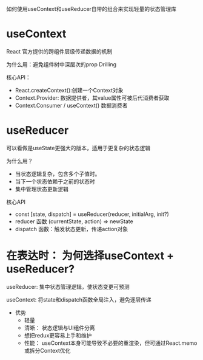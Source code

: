 如何使用useContext和useReducer自带的组合来实现轻量的状态管理库

# useContext
React 官方提供的跨组件层级传递数据的机制

为什么用：避免组件树中深层次的prop Drilling

核心API：
- React.createContext():创建一个Context对象
- Context.Provider: 数据提供者，其value属性可被后代消费者获取
- Context.Consumer / useContext() 数据消费者

# useReducer

可以看做是useState更强大的版本，适用于更复杂的状态逻辑

为什么用？
- 当状态逻辑复杂，包含多个子值时。
- 当下一个状态依赖于之前的状态时
- 集中管理状态更新逻辑

核心API
- const [state, dispatch] = useReducer(reducer, initialArg, init?)
- reducer 函数 (currentState, action) => newState
- dispatch 函数：触发状态更新，传递action对象

# 在表达时： 为何选择useContext + useReducer?

useReducer: 集中状态管理逻辑，使状态变更可预测

useContext: 将state和dispatch函数全局注入，避免逐层传递

- 优势
    - 轻量
    - 清晰： 状态逻辑与UI组件分离
    - 想把redux更容易上手和维护
    - 性能： useContext本身可能导致不必要的重渲染，但可通过React.memo或拆分Context优化
    